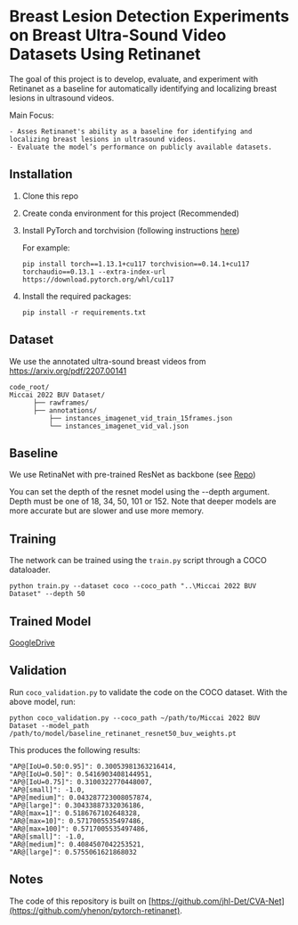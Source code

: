 # Breast Lesion Detection Experiments on Breast Ultra-Sound Video Datasets Using Retinanet
The goal of this project is to develop, evaluate, and experiment with Retinanet as a baseline for automatically identifying and localizing breast lesions in ultrasound videos.

Main Focus:

    - Asses Retinanet's ability as a baseline for identifying and localizing breast lesions in ultrasound videos.
    - Evaluate the model’s performance on publicly available datasets.

## Installation

1) Clone this repo

2) Create conda environment for this project (Recommended)

3) Install PyTorch and torchvision (following instructions [here](https://pytorch.org/))

    For example: 
    
    ```
    pip install torch==1.13.1+cu117 torchvision==0.14.1+cu117 torchaudio==0.13.1 --extra-index-url https://download.pytorch.org/whl/cu117
    ```

5) Install the required packages:

    ```
    pip install -r requirements.txt
    ```

## Dataset
We use the annotated ultra-sound breast videos from https://arxiv.org/pdf/2207.00141

```
code_root/
Miccai 2022 BUV Dataset/
      ├── rawframes/
      ├── annotations/
          ├── instances_imagenet_vid_train_15frames.json
          └── instances_imagenet_vid_val.json
```

## Baseline

We use RetinaNet with pre-trained ResNet as backbone (see [Repo](https://github.com/yhenon/pytorch-retinanet))

You can set the depth of the resnet model using the --depth argument. Depth must be one of 18, 34, 50, 101 or 152. Note that deeper models are more accurate but are slower and use more memory.

## Training

The network can be trained using the `train.py` script through a COCO dataloader.

```
python train.py --dataset coco --coco_path "..\Miccai 2022 BUV Dataset" --depth 50
```

## Trained Model
[GoogleDrive](https://drive.google.com/drive/folders/1LtIv-s3jb2hLbtnSJ7GOwkjHPZUGVGVw?usp=sharing)

## Validation

Run `coco_validation.py` to validate the code on the COCO dataset. With the above model, run:

`python coco_validation.py --coco_path ~/path/to/Miccai 2022 BUV Dataset --model_path /path/to/model/baseline_retinanet_resnet50_buv_weights.pt`


This produces the following results:

```
"AP@[IoU=0.50:0.95]": 0.30053981363216414,
"AP@[IoU=0.50]": 0.5416903408144951,
"AP@[IoU=0.75]": 0.3100322770448007,
"AP@[small]": -1.0,
"AP@[medium]": 0.043287723008057874,
"AP@[large]": 0.30433887332036186,
"AR@[max=1]": 0.5186767102648328,
"AR@[max=10]": 0.5717005535497486,
"AR@[max=100]": 0.5717005535497486,
"AR@[small]": -1.0,
"AR@[medium]": 0.4084507042253521,
"AR@[large]": 0.5755061621868032
```
## Notes
The code of this repository is built on [https://github.com/jhl-Det/CVA-Net](https://github.com/yhenon/pytorch-retinanet).
